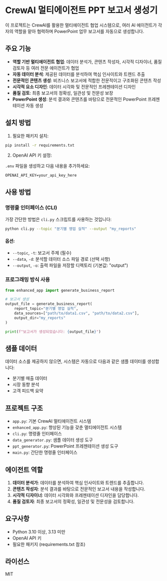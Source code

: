 # CrewAI 멀티에이전트 PPT 보고서 생성기

이 프로젝트는 CrewAI를 활용한 멀티에이전트 협업 시스템으로, 여러 AI 에이전트가 각자의 역할을 맡아 협력하며 PowerPoint 업무 보고서를 자동으로 생성합니다.

## 주요 기능

- **역할 기반 멀티에이전트 협업**: 데이터 분석가, 콘텐츠 작성자, 시각적 디자이너, 품질 검토자 등 여러 전문 에이전트가 협업
- **자동 데이터 분석**: 제공된 데이터를 분석하여 핵심 인사이트와 트렌드 추출
- **전문적인 콘텐츠 생성**: 비즈니스 보고서에 적합한 전문적이고 구조화된 콘텐츠 작성
- **시각적 요소 디자인**: 데이터 시각화 및 전문적인 프레젠테이션 디자인
- **품질 검토**: 최종 보고서의 정확성, 일관성 및 전문성 보장
- **PowerPoint 생성**: 분석 결과와 콘텐츠를 바탕으로 전문적인 PowerPoint 프레젠테이션 자동 생성

## 설치 방법

1. 필요한 패키지 설치:

```bash
pip install -r requirements.txt
```

2. OpenAI API 키 설정:

`.env` 파일을 생성하고 다음 내용을 추가하세요:

```
OPENAI_API_KEY=your_api_key_here
```

## 사용 방법

### 명령줄 인터페이스 (CLI)

가장 간단한 방법은 `cli.py` 스크립트를 사용하는 것입니다:

```bash
python cli.py --topic "분기별 영업 실적" --output "my_reports"
```

#### 옵션:

- `--topic`, `-t`: 보고서 주제 (필수)
- `--data`, `-d`: 분석할 데이터 소스 파일 경로 (선택 사항)
- `--output`, `-o`: 출력 파일을 저장할 디렉토리 (기본값: "output")

### 프로그래밍 방식 사용

```python
from enhanced_app import generate_business_report

# 보고서 생성
output_file = generate_business_report(
    report_topic="분기별 영업 실적",
    data_sources=["path/to/data1.csv", "path/to/data2.csv"],
    output_dir="my_reports"
)

print(f"보고서가 생성되었습니다: {output_file}")
```

## 샘플 데이터

데이터 소스를 제공하지 않으면, 시스템은 자동으로 다음과 같은 샘플 데이터를 생성합니다:

- 분기별 매출 데이터
- 시장 동향 분석
- 고객 피드백 요약

## 프로젝트 구조

- `app.py`: 기본 CrewAI 멀티에이전트 시스템
- `enhanced_app.py`: 향상된 기능을 갖춘 멀티에이전트 시스템
- `cli.py`: 명령줄 인터페이스
- `data_generator.py`: 샘플 데이터 생성 도구
- `ppt_generator.py`: PowerPoint 프레젠테이션 생성 도구
- `main.py`: 간단한 명령줄 인터페이스

## 에이전트 역할

1. **데이터 분석가**: 데이터를 분석하여 핵심 인사이트와 트렌드를 추출합니다.
2. **콘텐츠 작성자**: 분석 결과를 바탕으로 전문적인 보고서 내용을 작성합니다.
3. **시각적 디자이너**: 데이터 시각화와 프레젠테이션 디자인을 담당합니다.
4. **품질 검토자**: 최종 보고서의 정확성, 일관성 및 전문성을 검토합니다.

## 요구사항

- Python 3.10 이상, 3.13 미만
- OpenAI API 키
- 필요한 패키지 (requirements.txt 참조)

## 라이선스

MIT
